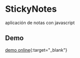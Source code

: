 # StickyNotes
aplicación de notas con javascript


## Demo

[demo online](https://cbregantejs.github.io/StickyNotes/){:target="_blank"}


